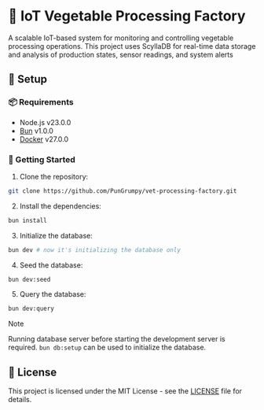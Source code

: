 # 🫛 IoT Vegetable Processing Factory

A scalable IoT-based system for monitoring and controlling vegetable processing operations. This project uses ScyllaDB for real-time data storage and analysis of production states, sensor readings, and system alerts

## 🌱 Setup

### 📦 Requirements

- Node.js v23.0.0
- [Bun](https://bun.sh) v1.0.0
- [Docker](https://www.docker.com) v27.0.0

### 🚀 Getting Started

1. Clone the repository:

```bash
git clone https://github.com/PunGrumpy/vet-processing-factory.git
```

2. Install the dependencies:

```bash
bun install
```

3. Initialize the database:

```bash
bun dev # now it's initializing the database only
```

4. Seed the database:

```bash
bun dev:seed
```

5. Query the database:

```bash
bun dev:query
```

> [!NOTE]
> Running database server before starting the development server is required.
> `bun db:setup` can be used to initialize the database.

## 📝 License

This project is licensed under the MIT License - see the [LICENSE](LICENSE) file for details.
